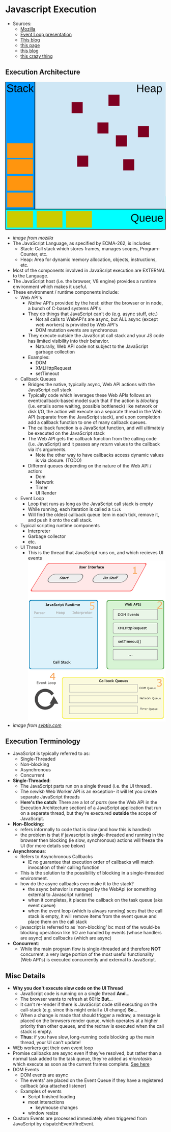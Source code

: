 Javascript Execution
==============
- Sources:
    - [Mozilla](https://developer.mozilla.org/en-US/docs/Web/JavaScript/EventLoop)
    - [Event Loop presentation](https://www.youtube.com/watch?v=8aGhZQkoFbQ)
    - [This blog](http://blog.carbonfive.com/2013/10/27/the-javascript-event-loop-explained/)
    - [this page](http://javascript.info/tutorial/events-and-timing-depth)
    - [this blog](https://danmartensen.svbtle.com/events-concurrency-and-javascript)
    - [this crazy thing](https://jakearchibald.com/2015/tasks-microtasks-queues-and-schedules/)
    
## Execution Architecture
![JavaScript Execution Architecture Image](/resources/images/programming/javascript-event-loop.svg)
- *image from mozilla*
- The JavaScript Language, as specified by ECMA-262, is includes:
    - Stack: Call stack which stores frames, manages scopes, Program-Counter, etc. 
    - Heap: Area for dynamic memory allocation, objects, instructions, etc.
- Most of the components involved in JavaScript execution are EXTERNAL to the Language.
- The JavaScript host (i.e. the browser, V8 engine) provides a runtime environment which makes it useful.
- These environment / runtime components include:
    - Web API's
        - *Native* API's provided by the host: either the browser or in node, a bunch of C-based systems API's 
        - They do things that JavaScript can't do (e.g. async stuff, etc.)
            - Not all calls to WebAPI's are async, but ALL async (except web workers) is provided by Web API's
            - DOM mutation events are synchronous
        - They execute outside the JavaScript call stack and your JS code has limited visibility into their behavior.
            - Naturally, Web API code not subject to the JavaScript garbage collection 
        - Examples:
            - DOM
            - XMLHttpRequest
            - setTimeout
    - Callback Queues
        - Bridges the native, typically async, Web API actions with the JavaScript call stack
        - Typically code which leverages these Web APIs follows an event/callback-based model such that if the action is *blocking* (i.e. entails some waiting, possible bottleneck) like network or disk I/O, the action will execute on a separate thread in the Web API (separate from the JavaScript stack), and upon completion add a callback function to one of many callback queues.
        - The callback function is a JavaScript function, and will ultimately be executed on the JavaScript stack
        - The Web API gets the callback function from the calling code (i.e. JavaScript) and it passes any return values to the callback via it's arguments. 
            - Note the other way to have callbacks access dynamic values is via closure.  (TODO)
        - Different queues depending on the nature of the Web API / action:
            - Dom
            - Network
            - Timer
            - UI Render
    - Event Loop
        - Loop that runs as long as the JavaScript call stack is empty
        - While running, each iteration is called a `tick`
        - Will find the oldest callback queue item in each tick, remove it, and push it onto the call stack.
    - Typical scripting runtime components
        - Interpreter
        - Garbage collector
        - etc.
    - UI Thread
        - This is the thread that JavaScript runs on, and which recieves UI events
![JavaScript Execution Architecture Image](/resources/images/programming/javascript-execution-diagram.png)
- *image from [svbtle.com](svbtle.com)*

## Execution Terminology
- JavaScript is typically referred to as:
    - Single-Threaded
    - Non-blocking
    - Asynchronous
    - Concurrent
- **Single-Threaded**: 
    - The JavaScript parts run on a single thread (i.e. the UI thread).  
    - The *newish* Web Worker API is an exception- it will let you create separate JavaScript threads
    - **Here's the catch**: There are a lot of *parts* (see the Web API in the Execution Architecture section) of a JavaScript application that run on a separate thread, but they're exectured **outside** the scope of JavaScript.
- **Non-Blocking**:
    - refers informally to code that is slow (and how this is handled)
    - the problem is that if javascript is single-threaded and running in the browser then blocking (ie slow, synchronous) actions will freeze the UI (for more details see below)
- **Asynchronous**:
    - Refers to Asynchronous Callbacks
        - IE no guarantee that execution order of callbacks will match invocation of their calling function
    - This is the solution to the possibility of blocking in a single-threaded environment.
    - how do the async callbacks ever make it to the stack?
        - the async behavior is managed by the WebApi (or something external to Javascript runtime)
        - when it completes, it places the callback on the task queue (aka event queue)
        - when the event loop (which is always running) sees that the call stack is empty, it will remove items from the event queue and place them on the call stack 
    - javascript is referred to as 'non-blocking' bc most of the would-be blocking operatiosn like I/O are handled by events (whose handlers are async) and callbacks (which are async)
- **Concurrent**:
    - While the main program flow is single-threaded and therefore **NOT** concurrent, a very large portion of the most useful functionality (Web API's) is executed concurrently and external to JavaScript. 

## Misc Details
- **Why you don't execute slow code on the UI Thread**
    - JavaScript code is running on a single thread **And**...
    - The browser wants to refresh at 60Hz **But**...
    - It can't re-render if there is JavaScript code still executing on the call-stack (e.g. since this might entail a UI change) **So**...
    - When a change is made that should trigger a redraw, a message is placed on the browsers render queue, which operates at a higher priority than other queues, and the redraw is executed when the call stack is empty.
    - **Thus**: if you have slow, long-running code blocking up the main thread, your UI can't update!
- WEb workers get their own event loop
- Promise callbacks are async even if they've resolved, but rather than a normal task added to the task queue, they're added as *microtasks* which execute as soon as the current frames complete. [See here](https://jakearchibald.com/2015/tasks-microtasks-queues-and-schedules/)
- DOM Events
    - DOM events are async
    - The events' are placed on the Event Queue if they have a registered callback (aka attached listener)
    - Examples of events 
        - Script finished loading
        - most interactions
            - key/mouse changes        
        - window resize
- Custom Events are processed immediately when triggered from JavaScript by dispatchEvent/fireEvent.
